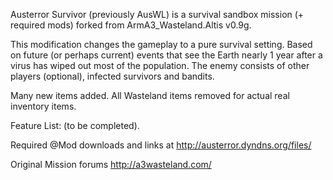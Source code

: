 Austerror Survivor (previously AusWL) is a survival sandbox mission (+ required mods) forked from ArmA3_Wasteland.Altis v0.9g.

This modification changes the gameplay to a pure survival setting. Based on future (or perhaps current) events that see the
Earth nearly 1 year after a virus has wiped out most of the population. The enemy consists of other players (optional), infected
survivors and bandits.

Many new items added. All Wasteland items removed for actual real inventory items.

Feature List: (to be completed).

Required @Mod downloads and links at http://austerror.dyndns.org/files/

Original Mission forums http://a3wasteland.com/